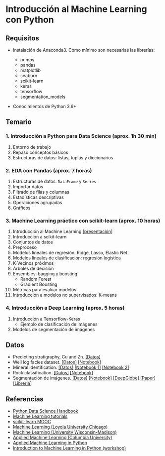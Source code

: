 # Introducción al Machine Learning con Python

## Requisitos

- Instalación de Anaconda3. Como mínimo son necesarias las librerías:
  - numpy
  - pandas
  - matplotlib
  - seaborn
  - scikit-learn
  - keras
  - tensorflow
  - segmentation_models

- Conocimientos de Python 3.6+

## Temario

### 1. Introducción a Python para Data Science (aprox. 1h 30 min)
  1. Entorno de trabajo
  2. Repaso conceptos básicos
  3. Estructuras de datos: listas, tuplas y diccionarios

### 2. EDA con Pandas (aprox. 7 horas)
  1. Estructuras de datos: `DataFrame` y `Series`
  2. Importar datos
  3. Filtrado de filas y columnas
  4. Estadísticas descriptivas
  5. Operaciones agrupadas
  6. Gráficos

### 3. Machine Learning práctico con scikit-learn (aprox. 10 horas)
  1. Introducción al Machine Learning [[presentación]](https://albertotb.com/curso-inap/big_data.html)
  2. Introducción a scikit-learn
  3. Conjuntos de datos
  4. Preproceso
  5. Modelos lineales de regresión: Ridge, Lasso, Elastic Net.
  6. Modelos lineales de clasificación: regresión logística
  7. K-Vecinos próximos
  8. Árboles de decisión
  9. Ensembles: bagging y boosting
      - Random Forest
      - Gradient Boosting
  10. Métricas para evaluar modelos
  11. Introducción a modelos no supervisados: K-means

### 4. Introducción a Deep Learning (aprox. 5 horas)
  1. Introducción a Tensorflow-Keras
      - Ejemplo de clasificación de imágenes
  2. Modelos de segmentación de imágenes


## Datos

  - Predicting stratigraphy, Cu and Zn. [[Datos]](https://towardsdatascience.com/exploring-use-cases-of-machine-learning-in-the-geosciences-b72ea7aafe2)
  - Well log facies dataset. [[Datos]](https://www.kaggle.com/datasets/imeintanis/well-log-facies-dataset) [[Notebook]](https://www.kaggle.com/code/imeintanis/log-facies-nn-bayesian-optimization)
  - Mineral identification. [[Datos]](https://www.kaggle.com/datasets/asiedubrempong/minerals-identification-dataset) [[Notebook 1]](https://www.kaggle.com/code/saidrasidin/mineral-classification) [[Notebook 2]](https://www.kaggle.com/code/leogalbu/starter-minerals-identification-39f249e8-0)
  - Rock classification. [[Datos]](https://www.kaggle.com/datasets/salmaneunus/rock-classification) [[Notebook]](https://www.kaggle.com/code/abdullahsaihan/mobilenet-with-smote-to-remove-data-imbalance)
  - Segmentación de imágenes. [[Datos]](https://www.kaggle.com/datasets/balraj98/deepglobe-land-cover-classification-dataset) [[Notebook]](https://www.kaggle.com/code/bulentsiyah/deep-learning-based-semantic-segmentation-keras) [[DeepGlobe]](https://www.kaggle.com/datasets/balraj98/deepglobe-land-cover-classification-dataset/code) [[Paper]](https://paperswithcode.com/dataset/deepglobe) [[Libreria]](https://github.com/qubvel/segmentation_models)

## Referencias

- [Python Data Science Handbook](https://jakevdp.github.io/PythonDataScienceHandbook/)
- [Machine Learning tutorials](https://github.com/ethen8181/machine-learning)
- [scikit-learn MOOC]([https://www.inria.fr/en/mooc-scikit-learn](https://www.fun-mooc.fr/en/courses/machine-learning-python-scikit-learn/))
- [Machine Learning (Loyola University Chicago)](https://github.com/dmitriydligach/PyMLSlides)
- [Machine Learning (University Wisconsin-Madison)](https://github.com/rasbt/stat479-machine-learning-fs19)
- [Applied Machine Learning (Columbia University)](https://github.com/amueller/COMS4995-s20)
- [Applied Machine Learning in Python](https://amueller.github.io/aml/)
- [Introduction to Machine Learning in Python (workshop)](https://github.com/amueller/ml-workshop-1-of-4)
